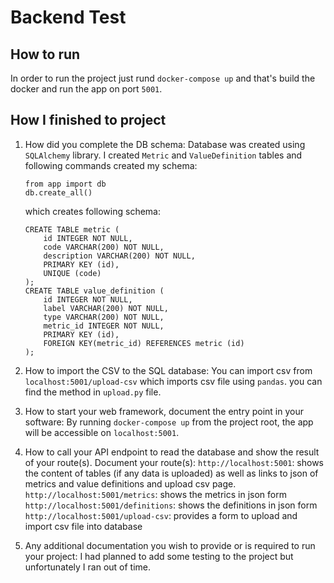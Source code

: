 # Backend Test

##  How to run
In order to run the project just rund `docker-compose up` and that's build the docker and run the app on port `5001`.

## How I finished to project
1. How did you complete the DB schema:
    Database was created using `SQLAlchemy` library. I created `Metric` and `ValueDefinition` tables and following commands created my schema:
    ```
    from app import db
    db.create_all()
    ```
    which creates following schema:
    ```
    CREATE TABLE metric (
        id INTEGER NOT NULL, 
        code VARCHAR(200) NOT NULL, 
        description VARCHAR(200) NOT NULL, 
        PRIMARY KEY (id), 
        UNIQUE (code)
    );
    CREATE TABLE value_definition (
        id INTEGER NOT NULL, 
        label VARCHAR(200) NOT NULL, 
        type VARCHAR(200) NOT NULL, 
        metric_id INTEGER NOT NULL, 
        PRIMARY KEY (id), 
        FOREIGN KEY(metric_id) REFERENCES metric (id)
    );
    ```
2. How to import the CSV to the SQL database:
    You can import csv from `localhost:5001/upload-csv` which imports csv file using `pandas`. you can find the method in `upload.py` file.
3. How to start your web framework, document the entry point in your software:
    By running `docker-compose up` from the project root, the app will be accessible on `localhost:5001`.

4. How to call your API endpoint to read the database and show the result of your route(s). Document your route(s):
    `http://localhost:5001`: shows the content of tables (if any data is uploaded) as well as links to json of metrics and value definitions and upload csv page.
    `http://localhost:5001/metrics`: shows the metrics in json form
    `http://localhost:5001/definitions`: shows the definitions in json form
    `http://localhost:5001/upload-csv`: provides a form to upload and import csv file into database
     
5. Any additional documentation you wish to provide or is required to run your project:
    I had planned to add some testing to the project but unfortunately I ran out of time.